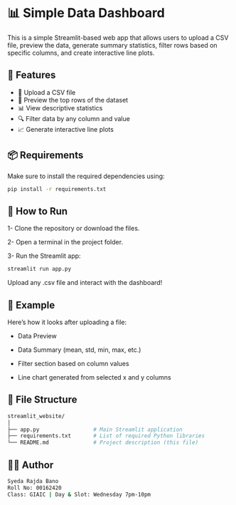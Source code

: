 # 📊 Simple Data Dashboard

This is a simple Streamlit-based web app that allows users to upload a CSV file, preview the data, generate summary statistics, filter rows based on specific columns, and create interactive line plots.

## 🚀 Features

- 📁 Upload a CSV file
- 👀 Preview the top rows of the dataset
- 📊 View descriptive statistics
- 🔍 Filter data by any column and value
- 📈 Generate interactive line plots

## 📦 Requirements

Make sure to install the required dependencies using:

```bash
pip install -r requirements.txt
```

## 📂 How to Run
1-  Clone the repository or download the files.

2-  Open a terminal in the project folder.

3-  Run the Streamlit app:

```bash
streamlit run app.py
```

Upload any .csv file and interact with the dashboard!

## 🧪 Example
Here’s how it looks after uploading a file:

- Data Preview

- Data Summary (mean, std, min, max, etc.)

- Filter section based on column values

- Line chart generated from selected x and y columns

## 🧾 File Structure
```bash
streamlit_website/
│
├── app.py                 # Main Streamlit application
├── requirements.txt       # List of required Python libraries
└── README.md              # Project description (this file)
```

## 🧑‍💻 Author

```bash
Syeda Rajda Bano
Roll No: 00162420
Class: GIAIC | Day & Slot: Wednesday 7pm-10pm
```
